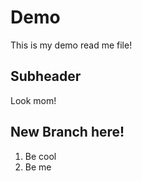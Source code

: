 # Demo

This is my demo read me file!


## Subheader

Look mom!

## New Branch here!
1. Be cool
2. Be me